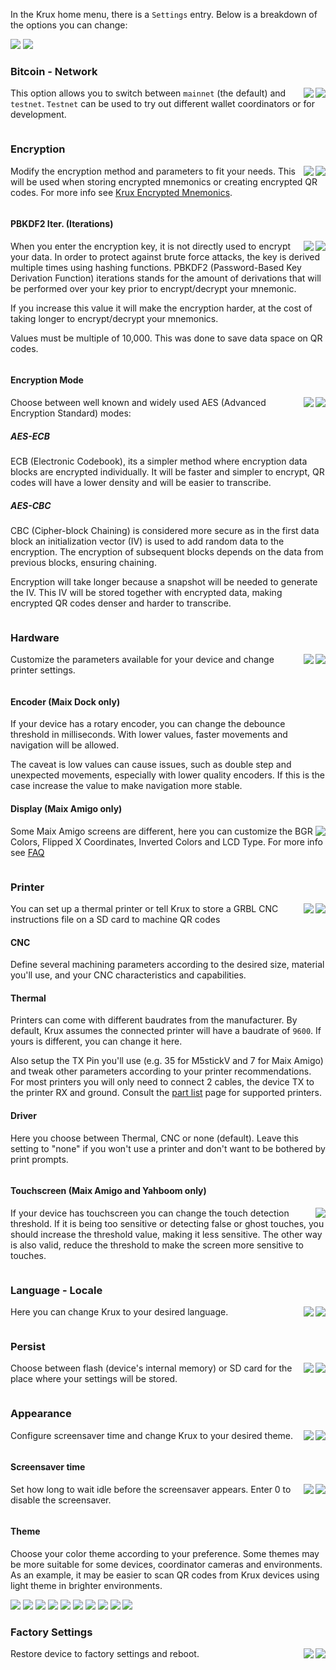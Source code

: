 In the Krux home menu, there is a `Settings` entry. Below is a breakdown of the options you can change:

<img src="../../img/maixpy_amigo/settings-options-150.png">
<img src="../../img/maixpy_m5stickv/settings-options-125.png">

### Bitcoin - Network
<img src="../../img/maixpy_m5stickv/network-options-125.png" align="right">
<img src="../../img/maixpy_amigo/network-options-150.png" align="right">

This option allows you to switch between `mainnet` (the default) and `testnet`. `Testnet` can be used to try out different wallet coordinators or for development. 

<div style="clear: both"></div>

### Encryption
<img src="../../img/maixpy_m5stickv/encryption-options-125.png" align="right">
<img src="../../img/maixpy_amigo/encryption-options-150.png" align="right">

Modify the encryption method and parameters to fit your needs. This will be used when storing encrypted mnemonics or creating encrypted QR codes. For more info see [Krux Encrypted Mnemonics](./features/encrypted-mnemonics.md).

<div style="clear: both"></div>

#### PBKDF2 Iter. (Iterations)
<img src="../../img/maixpy_m5stickv/encryption-options-pbkdf2-125.png" align="right">
<img src="../../img/maixpy_amigo/encryption-options-pbkdf2-150.png" align="right">

When you enter the encryption key, it is not directly used to encrypt your data. In order to protect against brute force attacks, the key is derived multiple times using hashing functions. PBKDF2 (Password-Based Key Derivation Function) iterations stands for the amount of derivations that will be performed over your key prior to encrypt/decrypt your mnemonic.

If you increase this value it will make the encryption harder, at the cost of taking longer to encrypt/decrypt your mnemonics.

Values must be multiple of 10,000. This was done to save data space on QR codes.

<div style="clear: both"></div>

#### Encryption Mode
<img src="../../img/maixpy_m5stickv/encryption-options-mode-125.png" align="right">
<img src="../../img/maixpy_amigo/encryption-options-mode-150.png" align="right">

Choose between well known and widely used AES (Advanced Encryption Standard) modes:

##### AES-ECB
ECB (Electronic Codebook), its a simpler method where encryption data blocks are encrypted individually. It will be faster and simpler to encrypt, QR codes will have a lower density and will be easier to transcribe.

##### AES-CBC
CBC (Cipher-block Chaining) is considered more secure as in the first data block an initialization vector (IV) is used to add random data to the encryption. The encryption of subsequent blocks depends on the data from previous blocks, ensuring chaining.

Encryption will take longer because a snapshot will be needed to generate the IV. This IV will be stored together with encrypted data, making encrypted QR codes denser and harder to transcribe.

<div style="clear: both"></div>

### Hardware
<img src="../../img/maixpy_m5stickv/settings-options-hardware-125.png" align="right">
<img src="../../img/maixpy_amigo/settings-options-hardware-150.png" align="right">

Customize the parameters available for your device and change printer settings.

<div style="clear: both"></div>

#### Encoder (Maix Dock only)
If your device has a rotary encoder, you can change the debounce threshold in milliseconds. With lower values, faster movements and navigation will be allowed.

The caveat is low values can cause issues, such as double step and unexpected movements, especially with lower quality encoders. If this is the case increase the value to make navigation more stable.

#### Display (Maix Amigo only)
<img src="../../img/maixpy_amigo/settings-options-hardware-display-150.png" align="right">

Some Maix Amigo screens are different, here you can customize the BGR Colors, Flipped X Coordinates, Inverted Colors and LCD Type. For more info see [FAQ](../faq.md/#why-are-the-buttons-on-my-amigo-in-the-wrong-order-why-is-my-amigo-screen-displaying-the-wrong-colors)

<div style="clear: both"></div>

### Printer
<img src="../../img/maixpy_m5stickv/printer-options-125.png" align="right">
<img src="../../img/maixpy_amigo/printer-options-150.png" align="right">

You can set up a thermal printer or tell Krux to store a GRBL CNC instructions file on a SD card to machine QR codes

#### CNC
Define several machining parameters according to the desired size, material you'll use, and your CNC characteristics and capabilities.

#### Thermal
Printers can come with different baudrates from the manufacturer. By default, Krux assumes the connected printer will have a baudrate of `9600`. If yours is different, you can change it here.

Also setup the TX Pin you'll use (e.g. 35 for M5stickV and 7 for Maix Amigo) and tweak other parameters according to your printer recommendations. For most printers you will only need to connect 2 cables, the device TX to the printer RX and ground. Consult the [part list](../parts.md/#optional-thermal-printer) page for supported printers.

#### Driver
Here you choose between Thermal, CNC or none (default). Leave this setting to "none" if you won't use a printer and don't want to be bothered by print prompts.

<div style="clear: both"></div>

#### Touchscreen (Maix Amigo and Yahboom only)
<img src="../../img/maixpy_amigo/touchscreen-150.png" align="right">

If your device has touchscreen you can change the touch detection threshold. If it is being too sensitive or detecting false or ghost touches, you should increase the threshold value, making it less sensitive. The other way is also valid, reduce the threshold to make the screen more sensitive to touches.

<div style="clear: both"></div>

### Language - Locale
<img src="../../img/maixpy_m5stickv/locale-options-125.png" align="right">
<img src="../../img/maixpy_amigo/locale-options-150.png" align="right">

Here you can change Krux to your desired language.

<div style="clear: both"></div>

### Persist
<img src="../../img/maixpy_m5stickv/persist-options-125.png" align="right">
<img src="../../img/maixpy_amigo/persist-options-150.png" align="right">

Choose between flash (device's internal memory) or SD card for the place where your settings will be stored.

<div style="clear: both"></div>

### Appearance
<img src="../../img/maixpy_m5stickv/settings-options-appearance-125.png" align="right">
<img src="../../img/maixpy_amigo/settings-options-appearance-150.png" align="right">

Configure screensaver time and change Krux to your desired theme.

<div style="clear: both"></div>

#### Screensaver time
<img src="../../img/maixpy_m5stickv/settings-options-appearance-screensaver-125.png" align="right">
<img src="../../img/maixpy_amigo/settings-options-appearance-screensaver-150.png" align="right">

Set how long to wait idle before the screensaver appears. Enter 0 to disable the screensaver.

<div style="clear: both"></div>

#### Theme
Choose your color theme according to your preference. Some themes may be more suitable for some devices, coordinator cameras and environments. As an example, it may be easier to scan QR codes from Krux devices using light theme in brighter environments.

<img src="../../img/maixpy_amigo/theme-1-150.png">
<img src="../../img/maixpy_amigo/theme-2-150.png">
<img src="../../img/maixpy_amigo/theme-3-150.png">
<img src="../../img/maixpy_amigo/theme-4-150.png">
<img src="../../img/maixpy_amigo/theme-5-150.png">

<img src="../../img/maixpy_m5stickv/theme-1-125.png">
<img src="../../img/maixpy_m5stickv/theme-2-125.png">
<img src="../../img/maixpy_m5stickv/theme-3-125.png">
<img src="../../img/maixpy_m5stickv/theme-4-125.png">
<img src="../../img/maixpy_m5stickv/theme-5-125.png">

### Factory Settings
<img src="../../img/maixpy_m5stickv/settings-options-factory-settings-125.png" align="right">
<img src="../../img/maixpy_amigo/settings-options-factory-settings-150.png" align="right">

Restore device to factory settings and reboot.

<div style="clear: both"></div>